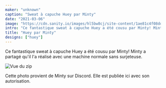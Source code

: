 ```yaml
---
maker: "unknown"
caption: "Sweat à capuche Huey par Minty"
date: "2021-03-06"
image: "https://cdn.sanity.io/images/hl5bw8cj/site-content/1ae81c4f08dd21d7db28538399d818c72ff586a9-810x1083.jpg"
intro: "Ce fantastique sweat à capuche Huey a été cousu par Minty! Minty a partagé qu'il l'a réalisé avec une machine normale sans surjeteuse."
title: "Huey par Minty"
designs: ["huey"]
---
```


Ce fantastique sweat à capuche Huey a été cousu par Minty! Minty a partagé qu'il l'a réalisé avec une machine normale sans surjeteuse.

![Vue du zip](https://posts.freesewing.org/uploads/huey_by_minty_hueyminty2_cb9e822561.jpg "Vue du zip")

<Note>

Cette photo provient de Minty sur Discord. Elle est publiée ici avec son autorisation.

</Note>
